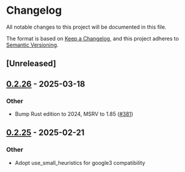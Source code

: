 # Changelog

All notable changes to this project will be documented in this file.

The format is based on [Keep a Changelog](https://keepachangelog.com/en/1.0.0/),
and this project adheres to [Semantic Versioning](https://semver.org/spec/v2.0.0.html).

## [Unreleased]

## [0.2.26](https://github.com/google/native-pkcs11/compare/native-pkcs11-keychain-v0.2.25...native-pkcs11-keychain-v0.2.26) - 2025-03-18

### Other

- Bump Rust edition to 2024, MSRV to 1.85 ([#381](https://github.com/google/native-pkcs11/pull/381))

## [0.2.25](https://github.com/google/native-pkcs11/compare/native-pkcs11-keychain-v0.2.24...native-pkcs11-keychain-v0.2.25) - 2025-02-21

### Other

- Adopt use_small_heuristics for google3 compatibility

